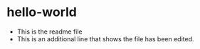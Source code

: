 # hello-world
* This is the readme file
* This is an additional line that shows the file has been edited.
